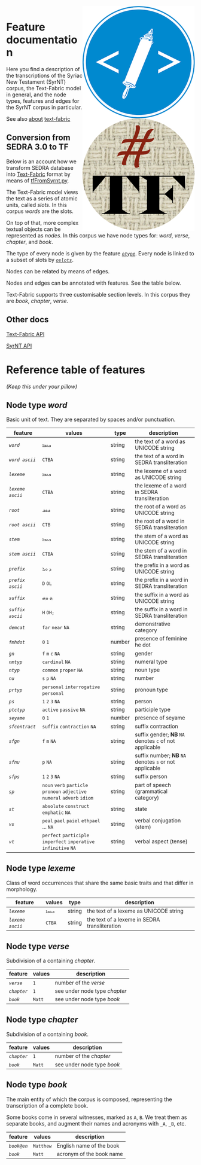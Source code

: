 <img src="images/etcbc.png" align="right"/>
<img src="images/tf.png" align="right"/>

Feature documentation
=====================

Here you find a description of the transcriptions of the Syriac New Testament (SyrNT) corpus, the
Text-Fabric model in general, and the node types, features and edges for the
SyrNT corpus in particular.

See also [about](about.md) [text-fabric](textfabric.md)

Conversion from SEDRA 3.0 to TF
---------------------------------

Below is an account how we transform SEDRA database into
[Text-Fabric](https://annotation.github.io/text-fabric/tf) format by means of
[tfFromSyrnt.py](../programs/tfFromSyrnt.py).

The Text-Fabric model views the text as a series of atomic units, called
*slots*. In this corpus *words* are the slots.

On top of that, more complex textual objects can be represented as *nodes*. In
this corpus we have node types for: *word*, *verse*,
*chapter*, and *book*.

The type of every node is given by the feature
[*`otype`*](https://annotation.github.io/text-fabric/tf/cheatsheet.html#special-node-feature-otype).
Every node is linked to a subset of slots by
[*`oslots`*](https://annotation.github.io/text-fabric/tf/cheatsheet.html#special-edge-feature-oslots).

Nodes can be related by means of edges.

Nodes and edges can be annotated with features. See the table below.

Text-Fabric supports three customisable section levels. In this corpus they are
*book*, *chapter*, *verse*.

Other docs
----------

[Text-Fabric API](https://annotation.github.io/text-fabric/tf/cheatsheet.html)

[SyrNT API](https://dans-labs.github.io/text-fabric/Api/Syrnt/)

Reference table of features
===========================

*(Keep this under your pillow)*

Node type *word*
-------------------------

Basic unit of text. They are separated by spaces and/or punctuation.

feature | values |  type | description
------- | ------ | ------ | ----
*`word`* | `ܟܬܒܐ` | string | the text of a word as UNICODE string
*`word ascii`* | `CTBA` | string | the text of a word in SEDRA transliteration
*`lexeme`* | `ܟܬܒܐ` | string | the lexeme of a word as UNICODE string
*`lexeme ascii`* | `CTBA` | string | the lexeme of a word in SEDRA transliteration
*`root`* | `ܟܬܒ` | string | the root of a word as UNICODE string
*`root ascii`* | `CTB` | string | the root of a word in SEDRA transliteration
*`stem`* | `ܟܬܒܐ` | string | the stem of a word as UNICODE string
*`stem ascii`* | `CTBA` | string | the stem of a word in SEDRA transliteration
*`prefix`* | `ܕ` `ܘܠ` | string | the prefix in a word as UNICODE string
*`prefix ascii`* | `D` `OL` | string | the prefix in a word in SEDRA transliteration
*`suffix`* | `ܗ` `ܘܗܝ` | string | the suffix in a word as UNICODE string
*`suffix ascii`* | `H` `OH;` | string | the suffix in a word in SEDRA transliteration
*`demcat`* | `far` `near` `NA` | string | demonstrative category
*`fmhdot`* | `0` `1` | number | presence of feminine he dot
*`gn`* | `f` `m` `c` `NA` | string | gender
*`nmtyp`* | `cardinal` `NA` | string | numeral type
*`ntyp`* | `common` `proper` `NA` | string | noun type
*`nu`* | `s` `p` `NA` | string | number
*`prtyp`* | `personal` `interrogative` `personal` | string | pronoun type
*`ps`* | `1` `2` `3` `NA` | string | person
*`ptctyp`* | `active` `passive` `NA` | string | participle type
*`seyame`* | `0` `1` | number | presence of seyame
*`sfcontract`* | `suffix` `contraction` `NA` | string | suffix contraction
*`sfgn`* | `f` `m` `NA`| string | suffix gender; **NB** `NA` denotes `c` of not applicable
*`sfnu`* | `p` `NA` | string | suffix number; **NB** `NA` denotes `s` or not applicable
*`sfps`* | `1` `2` `3` `NA` | string | suffix person
*`sp`* | `noun` `verb` `particle` `pronoun` `adjective` `numeral` `adverb` `idiom` | string | part of speech (grammatical category)
*`st`* | `absolute` `construct` `emphatic` `NA` | string | state
*`vs`* | `peal` `pael` `paiel` `ethpael` ... `NA` | string | verbal conjugation (stem)
*`vt`* | `perfect` `participle` `imperfect` `imperative` `infinitive` `NA` | string | verbal aspect (tense)

Node type *lexeme*
-------------------------

Class of word occurrences that share the same basic traits and that differ
in morphology.

feature | values |  type | description
------- | ------ | ------ | ----
*`lexeme`* | `ܟܬܒܐ` | string | the text of a lexeme as UNICODE string
*`lexeme ascii`* | `CTBA` | string | the text of a lexeme in SEDRA transliteration
Node type *verse*
-------------------------

Subdivision of a containing *chapter*. 

feature | values | description
------- | ------ | ------
*`verse`* | `1` | number of the *verse*
*`chapter`* | `1` | see under node type *chapter*
*`book`* | `Matt` | see under node type *book*

Node type *chapter*
-----------------------------

Subdivision of a containing *book*.

feature | values | description
------- | ------ | ------
*`chapter`* | `1` | number of the *chapter*
*`book`* | `Matt` | see under node type *book*

Node type *book*
-----------------------------

The main entity of which the corpus is composed, representing the transcription
of a complete book.

Some books come in several witnesses, marked as `A`, `B`. 
We treat them as separate books, and augment their names and acronyms with `_A`, `_B`, etc.

feature | values | description
------- | ------ | ------
*`book@en`* | `Matthew` | English name of the book
*`book`* | `Matt` | acronym of the book name

